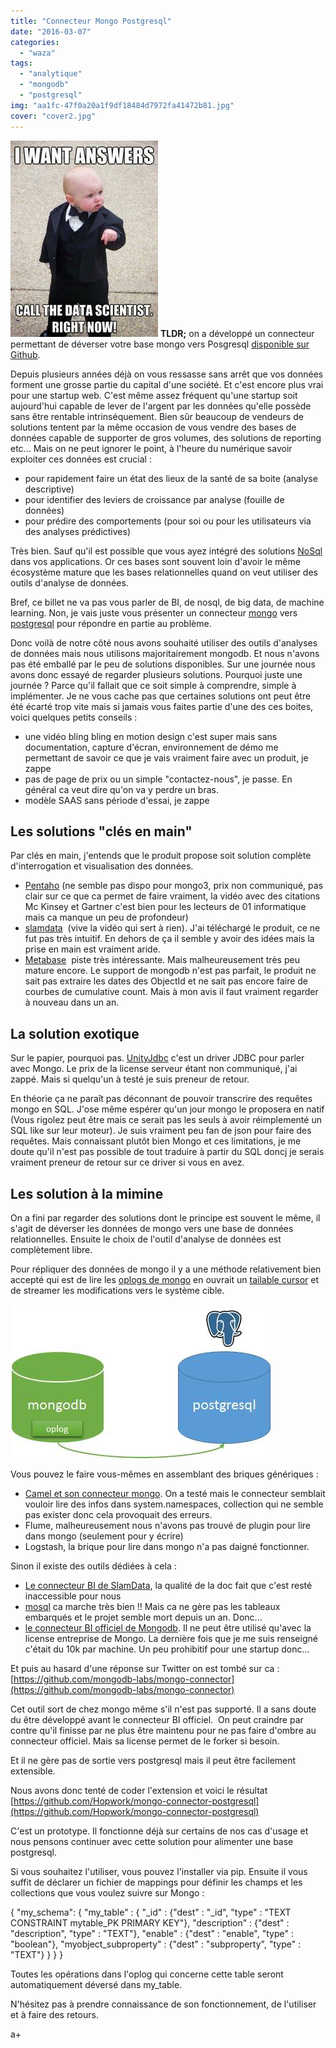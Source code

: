 ```yaml
---
title: "Connecteur Mongo Postgresql"
date: "2016-03-07"
categories: 
  - "waza"
tags: 
  - "analytique"
  - "mongodb"
  - "postgresql"
img: "aa1fc-47f0a20a1f9df18484d7972fa41472b81.jpg"
cover: "cover2.jpg"
---
```


[![47f0a20a1f9df18484d7972fa41472b8[1]](/images/aa1fc-47f0a20a1f9df18484d7972fa41472b81.jpg)](http://eventuallycoding.com/wp-content/uploads/2016/03/aa1fc-47f0a20a1f9df18484d7972fa41472b81.jpg) **TLDR;** on a développé un connecteur permettant de déverser votre base mongo vers Posgresql [disponible sur Github](https://github.com/Hopwork/mongo-connector-postgresql).  
  
Depuis plusieurs années déjà on vous ressasse sans arrêt que vos données forment une grosse partie du capital d'une société. Et c'est encore plus vrai pour une startup web. C'est même assez fréquent qu'une startup soit aujourd'hui capable de lever de l'argent par les données qu'elle possède sans être rentable intrinséquement. Bien sûr beaucoup de vendeurs de solutions tentent par la même occasion de vous vendre des bases de données capable de supporter de gros volumes, des solutions de reporting etc... Mais on ne peut ignorer le point, à l'heure du numérique savoir exploiter ces données est crucial :

- pour rapidement faire un état des lieux de la santé de sa boite (analyse descriptive)
- pour identifier des leviers de croissance par analyse (fouille de données)
- pour prédire des comportements (pour soi ou pour les utilisateurs via des analyses prédictives)

Très bien. Sauf qu'il est possible que vous ayez intégré des solutions [NoSql](https://fr.wikipedia.org/wiki/NoSQL) dans vos applications. Or ces bases sont souvent loin d'avoir le même écosystème mature que les bases relationnelles quand on veut utiliser des outils d'analyse de données.

Bref, ce billet ne va pas vous parler de BI, de nosql, de big data, de machine learning. Non, je vais juste vous présenter un connecteur [mongo](https://www.mongodb.org/) vers [postgresql](http://www.postgresql.org/) pour répondre en partie au problème.

Donc voilà de notre côté nous avons souhaité utiliser des outils d'analyses de données mais nous utilisons majoritairement mongodb. Et nous n'avons pas été emballé par le peu de solutions disponibles. Sur une journée nous avons donc essayé de regarder plusieurs solutions. Pourquoi juste une journée ? Parce qu'il fallait que ce soit simple à comprendre, simple à implémenter. Je ne vous cache pas que certaines solutions ont peut être été écarté trop vite mais si jamais vous faites partie d'une des ces boites, voici quelques petits conseils :

- une vidéo bling bling en motion design c'est super mais sans documentation, capture d'écran, environnement de démo me permettant de savoir ce que je vais vraiment faire avec un produit, je zappe
- pas de page de prix ou un simple "contactez-nous", je passe. En général ca veut dire qu'on va y perdre un bras.
- modèle SAAS sans période d'essai, je zappe

## Les solutions "clés en main"

Par clés en main, j'entends que le produit propose soit solution complète d'interrogation et visualisation des données.

- [Pentaho](http://www.pentaho.com/fr/analytics-for-mongodb) (ne semble pas dispo pour mongo3, prix non communiqué, pas clair sur ce que ca permet de faire vraiment, la vidéo avec des citations Mc Kinsey et Gartner c'est bien pour les lecteurs de 01 informatique mais ca manque un peu de profondeur)
- [slamdata](http://slamdata.com/)  (vive la vidéo qui sert à rien). J'ai téléchargé le produit, ce ne fut pas très intuitif. En dehors de ça il semble y avoir des idées mais la prise en main est vraiment aride.
- [Metabase](http://www.metabase.com/)  piste très intéressante. Mais malheureusement très peu mature encore. Le support de mongodb n'est pas parfait, le produit ne sait pas extraire les dates des ObjectId et ne sait pas encore faire de courbes de cumulative count. Mais à mon avis il faut vraiment regarder à nouveau dans un an.

## La solution exotique

Sur le papier, pourquoi pas. [UnityJdbc](http://www.unityjdbc.com/mongojdbc/mongo_jdbc.php#start) c'est un driver JDBC pour parler avec Mongo. Le prix de la license serveur étant non communiqué, j'ai zappé. Mais si quelqu'un à testé je suis preneur de retour.

En théorie ça ne paraît pas déconnant de pouvoir transcrire des requêtes mongo en SQL. J'ose même espérer qu'un jour mongo le proposera en natif (Vous rigolez peut être mais ce serait pas les seuls à avoir réimplementé un SQL like sur leur moteur). Je suis vraiment peu fan de json pour faire des requêtes. Mais connaissant plutôt bien Mongo et ces limitations, je me doute qu'il n'est pas possible de tout traduire à partir du SQL doncj je serais vraiment preneur de retour sur ce driver si vous en avez.

## Les solution à la mimine

On a fini par regarder des solutions dont le principe est souvent le même, il s'agit de déverser les données de mongo vers une base de données relationnelles. Ensuite le choix de l'outil d'analyse de données est complètement libre.

Pour répliquer des données de mongo il y a une méthode relativement bien accepté qui est de lire les [oplogs de mongo](https://docs.mongodb.org/manual/core/replica-set-oplog/) en ouvrait un [tailable cursor](https://docs.mongodb.org/manual/tutorial/create-tailable-cursor/) et de streamer les modifications vers le système cible.

[![oplog](/images/9d56a-oplog.jpg)](http://eventuallycoding.com/wp-content/uploads/2016/03/9d56a-oplog.jpg)

Vous pouvez le faire vous-mêmes en assemblant des briques génériques :

- [Camel et son connecteur mongo](http://camel.apache.org/mongodb.html). On a testé mais le connecteur semblait vouloir lire des infos dans system.namespaces, collection qui ne semble pas exister donc cela provoquait des erreurs.
- Flume, malheureusement nous n'avons pas trouvé de plugin pour lire dans mongo (seulement pour y écrire)
- Logstash, la brique pour lire dans mongo n'a pas daigné fonctionner.

Sinon il existe des outils dédiées à cela :

- [Le connecteur BI de SlamData](http://slamdata.com/solutions/bi-connector.html), la qualité de la doc fait que c'est resté inaccessible pour nous
- [mosql](https://github.com/stripe/mosql) ca marche très bien !! Mais ca ne gère pas les tableaux embarqués et le projet semble mort depuis un an. Donc...
- [le connecteur BI officiel de Mongodb](https://www.mongodb.com/products/bi-connector). Il ne peut être utilisé qu'avec la license entreprise de Mongo. La dernière fois que je me suis renseigné c'était du 10k par machine. Un peu prohibitif pour une startup donc...

Et puis au hasard d'une réponse sur Twitter on est tombé sur ca : [https://github.com/mongodb-labs/mongo-connector](https://github.com/mongodb-labs/mongo-connector)

Cet outil sort de chez mongo même s'il n'est pas supporté. Il a sans doute du être développé avant le connecteur BI officiel.  On peut craindre par contre qu'il finisse par ne plus être maintenu pour ne pas faire d'ombre au connecteur officiel. Mais sa license permet de le forker si besoin.

Et il ne gère pas de sortie vers postgresql mais il peut être facilement extensible.

Nous avons donc tenté de coder l'extension et voici le résultat [https://github.com/Hopwork/mongo-connector-postgresql](https://github.com/Hopwork/mongo-connector-postgresql)

C'est un prototype. Il fonctionne déjà sur certains de nos cas d'usage et nous pensons continuer avec cette solution pour alimenter une base postgresql.

Si vous souhaitez l'utiliser, vous pouvez l'installer via pip. Ensuite il vous suffit de déclarer un fichier de mappings pour définir les champs et les collections que vous voulez suivre sur Mongo :

{
    "my\_schema": {
        "my\_table" : {
            "\_id" : {"dest" : "\_id", "type" : "TEXT CONSTRAINT mytable\_PK PRIMARY KEY"}, "description" : {"dest" : "description", "type" : "TEXT"}, "enable" : {"dest" : "enable", "type"  : "boolean"}, "myobject\_subproperty" : {"dest" : "subproperty", "type" : "TEXT"}
        }
     }
}

Toutes les opérations dans l'oplog qui concerne cette table seront automatiquement déversé dans my\_table.

N'hésitez pas à prendre connaissance de son fonctionnement, de l'utiliser et à faire des retours.

a+
